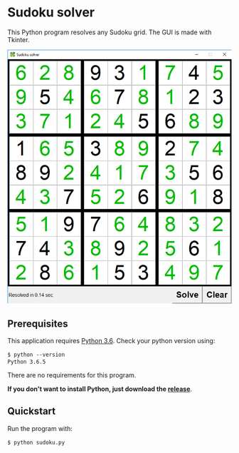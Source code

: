 
# Sudoku solver

This Python program resolves any Sudoku grid. The GUI is made with Tkinter.

![Example](/images/sudoku_solved.png)

## Prerequisites

This application requires [Python 3.6](https://www.python.org/downloads/). Check your python version using:

````
$ python --version
Python 3.6.5
````

There are no requirements for this program.

**If you don't want to install Python, just download the [release](https://github.com/Vic8t/Sudoku-solver/releases)**.

## Quickstart

Run the program with:

```
$ python sudoku.py
```
